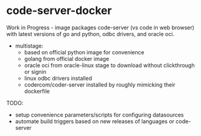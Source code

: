 # code-server-docker  

Work in Progress - image packages code-server (vs code in web browser) with latest versions of go and python, odbc drivers, and oracle oci.

- multistage:
  -  based on official python image for convenience 
  -  golang from official docker image  
  -  oracle oci from oracle-linux stage to download without clickthrough or signin
  -  linux odbc drivers installed 
  -  codercom/coder-server installed by roughly mimicking their dockerfile

TODO:
-  setup convenience parameters/scripts for configuring datasources
-  automate build triggers based on new releases of languages or code-server

